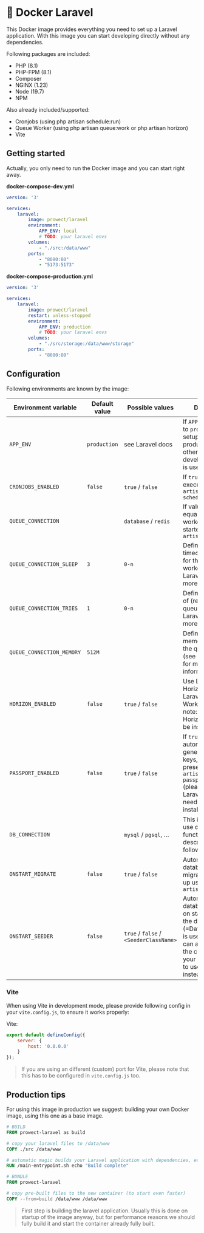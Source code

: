 # 🐳 Docker Laravel

This Docker image provides everything you need to set up a Laravel application. With this image you can start developing directly without any dependencies.

Following packages are included:
 - PHP (8.1)
 - PHP-FPM (8.1)
 - Composer
 - NGINX (1.23)
 - Node (19.7)
 - NPM

Also already included/supported:
 - Cronjobs (using php artisan schedule:run)
 - Queue Worker (using php artisan queue:work or php artisan horizon)
 - Vite

## Getting started

Actually, you only need to run the Docker image and you can start right away.

**docker-compose-dev.yml**

```yml
version: '3'

services:
    laravel:
        image: prowect/laravel
        environment:
            APP_ENV: local
            # TODO: your laravel envs
        volumes:
            - "./src:/data/www"
        ports:
            - "8080:80"
            - "5173:5173"

```

**docker-compose-production.yml**

```yml
version: '3'

services:
    laravel:
        image: prowect/laravel
        restart: unless-stopped
        environment:
            APP_ENV: production
            # TODO: your laravel envs
        volumes:
            - "./src/storage:/data/www/storage"
        ports:
            - "8080:80"

```


## Configuration

Following environments are known by the image:

| Environment variable      | Default value | Possible values                        | Description
|---------------------------|---------------|----------------------------------------|-------------
| `APP_ENV`                 | `production`  | see Laravel docs                       | If `APP_ENV` is equal to `production` runs setup for production mode, otherweise development mode is used
| `CRONJOBS_ENABLED`        | `false`       | `true` / `false`                       | If `true` cronjobs are executed using `php artisan schedule:run`
| `QUEUE_CONNECTION`        |               | `database` / `redis`                   | If value does not equal `sync` queue worker will be started using `php artisan queue:work`
| `QUEUE_CONNECTION_SLEEP`  | `3`           | `0-n`                                  | Defines the sleep timeout in seconds for the queue worker (see Laravel docs for more information)
| `QUEUE_CONNECTION_TRIES`  | `1`           | `0-n`                                  | Defines the amount of (re)tries for the queue worker (see Laravel docs for more information)
| `QUEUE_CONNECTION_MEMORY` | `512M`        |                                        | Defines the memory used by the queue worker (see Laravel docs for more information)
| `HORIZON_ENABLED`         | `false`       | `true` / `false`                       | Use Laravel Horizon instead of Laravel Queue Worker (please note: that Laravel Horizon needs to be installed first)
| `PASSPORT_ENABLED`        | `false`       | `true` / `false`                       | If `true` automatically generates OAuth keys, if not already present, using `php artisan passport:keys` (please note: that Laravel Passport needs to be installed first)
| `DB_CONNECTION`           |               | `mysql` / `pgsql`, …                   | This is required to use database functions are described in the following
| `ONSTART_MIGRATE`         | `false`       | `true` / `false`                       | Automatically runs database migrations on start up using `php artisan migrate`
| `ONSTART_SEEDER`          | `false`       | `true` / `false` / `<SeederClassName>` | Automatically runs database seeder on start up. If `true` the default seeder (=DatabaseSeeder) is used, but you can also provide the class name of your own seeder, to use this one instead.


### Vite

When using Vite in development mode, please provide following config in your `vite.config.js`, to ensure it works properly:

Vite:
```js
export default defineConfig({
    server: {
        host: '0.0.0.0'
    }
});
```

> If you are using an different (custom) port for Vite, please note that this has to be configured in `vite.config.js` too.

## Production tips

For using this image in production we suggest: building your own Docker image, using this one as a base image.

```Dockerfile
# BUILD
FROM prowect-laravel as build

# copy your laravel files to /data/www
COPY ./src /data/www

# automatic magic builds your Laravel application with dependencies, etc.
RUN /main-entrypoint.sh echo "Build complete"

# BUNDLE
FROM prowect-laravel

# copy pre-built files to the new container (to start even faster)
COPY --from=build /data/www /data/www
```

> First step is building the laravel application. Usually this is done on startup of the image anyway, but for performance reasons we should fully build it and start the container already fully built.
